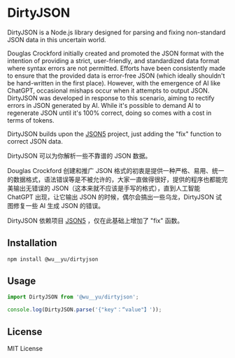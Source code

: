 # DirtyJSON

DirtyJSON is a Node.js library designed for parsing and fixing non-standard JSON data in this uncertain world.

Douglas Crockford initially created and promoted the JSON format with the intention of providing a strict, user-friendly, and standardized data format where syntax errors are not permitted. Efforts have been consistently made to ensure that the provided data is error-free JSON (which ideally shouldn't be hand-written in the first place). However, with the emergence of AI like ChatGPT, occasional mishaps occur when it attempts to output JSON. DirtyJSON was developed in response to this scenario, aiming to rectify errors in JSON generated by AI. While it's possible to demand AI to regenerate JSON until it's 100% correct, doing so comes with a cost in terms of tokens.

DirtyJSON builds upon the [JSON5](https://github.com/json5/json5) project, just adding the "fix" function to correct JSON data.


DirtyJSON 可以为你解析一些不靠谱的 JSON 数据。

Douglas Crockford 创建和推广 JSON 格式的初衷是提供一种严格、易用、统一的数据格式，语法错误等是不被允许的，大家一直做得很好，提供的程序也都能完美输出无错误的 JSON（这本来就不应该是手写的格式），直到人工智能 ChatGPT 出现，让它输出 JSON 的时候，偶尔会搞出一些乌龙，DirtyJSON 试图修复一些 AI 生成 JSON 的错误。


DirtyJSON 依赖项目 [JSON5](https://github.com/json5/json5) ，仅在此基础上增加了 "fix" 函数。

## Installation

```bash
npm install @wu__yu/dirtyjson
```

## Usage

```javascript
import DirtyJSON from '@wu__yu/dirtyjson';

console.log(DirtyJSON.parse('{"key"：“value"】'));
```

## License

MIT License

